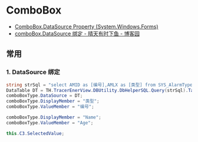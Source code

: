 # ComboBox

- [ComboBox.DataSource Property (System.Windows.Forms)](https://docs.microsoft.com/en-us/dotnet/api/system.windows.forms.combobox.datasource?view=netcore-3.1)
- [comboBox.DataSource 绑定 - 晴天有时下鱼 - 博客园](https://www.cnblogs.com/vmyspace/archive/2012/01/30/2332189.html)

## 常用

### 1. DataSource 绑定

```c#
string strSql = "select AMID as [编号],AMLX as [类型] from SYS_AlarmType order by AMID";
DataTable DT = TH.TracerEnerView.DBUtility.DbHelperSQL.Query(strSql).Tables[0];
comboBoxType.DataSource = DT;
comboBoxType.DisplayMember = "类型";
comboBoxType.ValueMember = "编号";

comboBoxType.DisplayMember = "Name";
comboBoxType.ValueMember = "Age";

this.C3.SelectedValue;
```
